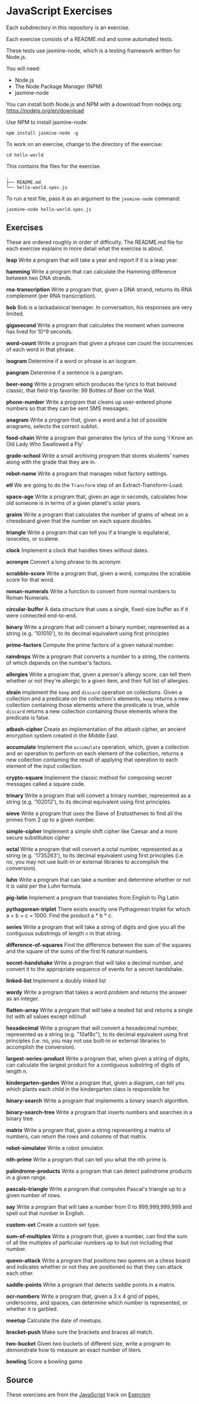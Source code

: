 # JavaScript Exercises

Each subdirectory in this repository is an exercise.

Each exercise consists of a README.md and some automated tests.

These tests use jasmine-node, which is a testing framework written for Node.js.

You will need:

* Node.js
* The Node Package Manager (NPM)
* jasmine-node

You can install both Node.js and NPM with a download from nodejs.org: https://nodejs.org/en/download

Use NPM to install jasmine-node:

    npm install jasmine-node -g

To work on an exercise, change to the directory of the exercise:

    cd hello-world

This contains the files for the exercise.

    .
    ├── README.md
    └── hello-world.spec.js

To run a test file, pass it as an argument to the `jasmine-node` command:

    jasmine-node hello-world.spec.js



## Exercises

These are ordered roughly in order of difficulty.
The README.md file for each exercise explains in more detail what the exercise is about.

  **leap**
  Write a program that will take a year and report if it is a leap year.

  **hamming**
  Write a program that can calculate the Hamming difference between two DNA strands.

  **rna-transcription**
  Write a program that, given a DNA strand, returns its RNA complement (per RNA transcription).

  **bob**
  Bob is a lackadaisical teenager. In conversation, his responses are very limited.

  **gigasecond**
  Write a program that calculates the moment when someone has lived for 10^9 seconds.

  **word-count**
  Write a program that given a phrase can count the occurrences of each word in that phrase.

  **isogram**
  Determine if a word or phrase is an isogram.

  **pangram**
  Determine if a sentence is a pangram.

  **beer-song**
  Write a program which produces the lyrics to that beloved classic, that field-trip favorite: 99 Bottles of Beer on the Wall.

  **phone-number**
  Write a program that cleans up user-entered phone numbers so that they can be sent SMS messages.

  **anagram**
  Write a program that, given a word and a list of possible anagrams, selects the correct sublist.

  **food-chain**
  Write a program that generates the lyrics of the song 'I Know an Old Lady Who Swallowed a Fly'

  **grade-school**
  Write a small archiving program that stores students' names along with the grade that they are in.

  **robot-name**
  Write a program that manages robot factory settings.

  **etl**
  We are going to do the `Transform` step of an Extract-Transform-Load.

  **space-age**
  Write a program that, given an age in seconds, calculates how old someone is in terms of a given planet's solar years.

  **grains**
  Write a program that calculates the number of grains of wheat on a chessboard given that the number on each square doubles.

  **triangle**
  Write a program that can tell you if a triangle is equilateral, isosceles, or scalene.

  **clock**
  Implement a clock that handles times without dates.

  **acronym**
  Convert a long phrase to its acronym

  **scrabble-score**
  Write a program that, given a word, computes the scrabble score for that word.

  **roman-numerals**
  Write a function to convert from normal numbers to Roman Numerals.

  **circular-buffer**
  A data structure that uses a single, fixed-size buffer as if it were connected end-to-end.

  **binary**
  Write a program that will convert a binary number, represented as a string (e.g. '101010'), to its decimal equivalent using first principles

  **prime-factors**
  Compute the prime factors of a given natural number.

  **raindrops**
  Write a program that converts a number to a string, the contents of which depends on the number's factors.

  **allergies**
  Write a program that, given a person's allergy score, can tell them whether or not they're allergic to a given item, and their full list of allergies.

  **strain**
  Implement the `keep` and `discard` operation on collections. Given a collection and a predicate on the collection's elements, `keep` returns a new collection containing those elements where the predicate is true, while `discard` returns a new collection containing those elements where the predicate is false.

  **atbash-cipher**
  Create an implementation of the atbash cipher, an ancient encryption system created in the Middle East.

  **accumulate**
  Implement the `accumulate` operation, which, given a collection and an operation to perform on each element of the collection, returns a new collection containing the result of applying that operation to each element of the input collection.

  **crypto-square**
  Implement the classic method for composing secret messages called a square code.

  **trinary**
  Write a program that will convert a trinary number, represented as a string (e.g. '102012'), to its decimal equivalent using first principles.

  **sieve**
  Write a program that uses the Sieve of Eratosthenes to find all the primes from 2 up to a given number.

  **simple-cipher**
  Implement a simple shift cipher like Caesar and a more secure substitution cipher

  **octal**
  Write a program that will convert a octal number, represented as a string (e.g. '1735263'), to its decimal equivalent using first principles (i.e. no, you may not use built-in or external libraries to accomplish the conversion).

  **luhn**
  Write a program that can take a number and determine whether or not it is valid per the Luhn formula.

  **pig-latin**
  Implement a program that translates from English to Pig Latin

  **pythagorean-triplet**
  There exists exactly one Pythagorean triplet for which a + b + c = 1000. Find the product a * b * c.

  **series**
  Write a program that will take a string of digits and give you all the contiguous substrings of length `n` in that string.

  **difference-of-squares**
  Find the difference between the sum of the squares and the square of the sums of the first N natural numbers.

  **secret-handshake**
  Write a program that will take a decimal number, and convert it to the appropriate sequence of events for a secret handshake.

  **linked-list**
  Implement a doubly linked list

  **wordy**
  Write a program that takes a word problem and returns the answer as an integer.

  **flatten-array**
  Write a program that will take a nested list and returns a single list with all values except nill/null

  **hexadecimal**
  Write a program that will convert a hexadecimal number, represented as a string (e.g. "10af8c"), to its decimal equivalent using first principles (i.e. no, you may not use built-in or external libraries to accomplish the conversion).

  **largest-series-product**
  Write a program that, when given a string of digits, can calculate the largest product for a contiguous substring of digits of length n.

  **kindergarten-garden**
  Write a program that, given a diagram, can tell you which plants each child in the kindergarten class is responsible for.

  **binary-search**
  Write a program that implements a binary search algorithm.

  **binary-search-tree**
  Write a program that inserts numbers and searches in a binary tree.

  **matrix**
  Write a program that, given a string representing a matrix of numbers, can return the rows and columns of that matrix.

  **robot-simulator**
  Write a robot simulator.

  **nth-prime**
  Write a program that can tell you what the nth prime is.

  **palindrome-products**
  Write a program that can detect palindrome products in a given range.

  **pascals-triangle**
  Write a program that computes Pascal's triangle up to a given number of rows.

  **say**
  Write a program that will take a number from 0 to 999,999,999,999 and spell out that number in English.

  **custom-set**
  Create a custom set type.

  **sum-of-multiples**
  Write a program that, given a number, can find the sum of all the multiples of particular numbers up to but not including that number.

  **queen-attack**
  Write a program that positions two queens on a chess board and indicates whether or not they are positioned so that they can attack each other.

  **saddle-points**
  Write a program that detects saddle points in a matrix.

  **ocr-numbers**
  Write a program that, given a 3 x 4 grid of pipes, underscores, and spaces, can determine which number is represented, or whether it is garbled.

  **meetup**
  Calculate the date of meetups.

  **bracket-push**
  Make sure the brackets and braces all match.

  **two-bucket**
  Given two buckets of different size, write a program to demonstrate how to measure an exact number of liters.

  **bowling**
  Score a bowling game


## Source

These exercises are from the [JavaScript][javascript] track on [Exercism][exercism]

[exercism]: http://exercism.io
[javascript]: http://exercism.io/languages/javascript
